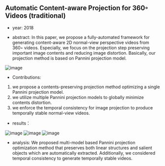 ## Automatic Content-aware Projection for 360◦ Videos (traditional)

- year: 2018

- abstract:  In this paper, we propose a fully-automated framework for generating content-aware 2D normal-view perspective videos from 360◦ videos. Especially, we focus on the projection step preserving important image contents and reducing image distortion. Basically, our projection method is based on Pannini projection model.

![image](https://github.com/VLISLAB/360-DL-Survey/blob/main/Images/ACPabstract.png)


- Contributions:
1) we propose a contents-preserving projection method optimizing a single Pannini projection model. 
2) we utilize multiple Pannini projection models to globally minimize contents distortion. 
3) we enforce the temporal consistency for image projection to produce temporally stable normal-view videos.

- results：

![image](https://github.com/VLISLAB/360-DL-Survey/blob/main/Images/ACPresult.png)
![image](https://github.com/VLISLAB/360-DL-Survey/blob/main/Images/ACPresult1.png)
![image](https://github.com/VLISLAB/360-DL-Survey/blob/main/Images/ACPresult2.png)


- analysis: We proposed multi-model based Pannini projection optimization method that preserves both linear structures and salient objects which are automatically extracted. Additionally, we considered temporal consistency to generate temporally stable videos.


